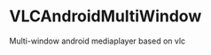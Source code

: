 # VLCAndroidMultiWindow
Multi-window android mediaplayer based on vlc

[](https://raw.githubusercontent.com/djstava/PostsCollection/master/images/linux/lighttpd/lighttpd_cgi_01.png)
